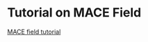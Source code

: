 # Tutorial on MACE Field

[MACE field tutorial](https://colab.research.google.com/drive/1UXu43k1DB9vU-qXarRIgwdCb0V91fvm2#scrollTo=tzwwemRNslCz)
